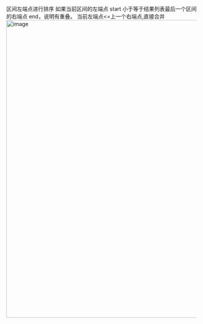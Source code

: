 区间左端点进行排序
如果当前区间的左端点 start 小于等于结果列表最后一个区间的右端点 end，说明有重叠。
当前左端点<=上一个右端点,直接合并
<img width="788" alt="image" src="https://github.com/user-attachments/assets/4dda5351-4fc4-4563-9e30-11876b567b13" />

